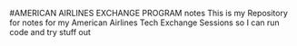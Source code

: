#AMERICAN AIRLINES EXCHANGE PROGRAM notes
This is my Repository for notes for my American Airlines Tech Exchange Sessions so I can run code and try stuff out